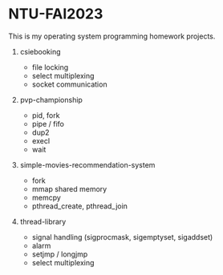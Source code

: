 
# NTU-FAI2023

This is my operating system programming homework projects.

1. csiebooking
    - file locking
    - select multiplexing
    - socket communication

2. pvp-championship
    - pid, fork
    - pipe / fifo
    - dup2
    - execl
    - wait

3. simple-movies-recommendation-system
    - fork
    - mmap shared memory
    - memcpy
    - pthread_create, pthread_join

4. thread-library
    - signal handling (sigprocmask, sigemptyset, sigaddset)
    - alarm
    - setjmp / longjmp
    - select multiplexing

